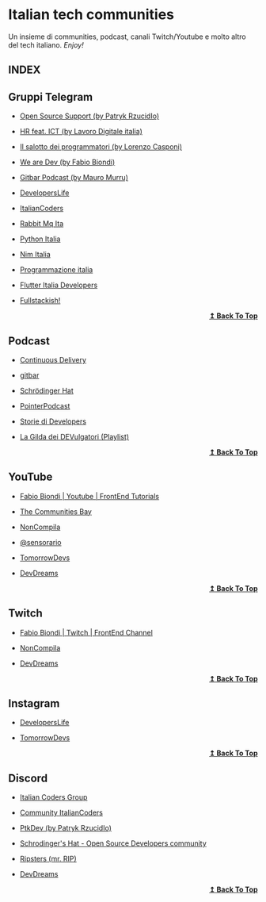 # Italian tech communities
Un insieme di communities, podcast, canali Twitch/Youtube e molto altro del tech italiano. _Enjoy!_

## INDEX

## Gruppi Telegram

* [Open Source Support (by Patryk RzucidIo)](https://t.me/ptkdev_support_italian)

* [HR feat. ICT (by Lavoro Digitale italia)](https://t.me/c/1358339086)

* [Il salotto dei programmatori (by Lorenzo Casponi)](https://t.me/salottoprogrammatori)

* [We are Dev (by Fabio Biondi)](https://t.me/we_are_devs)

* [Gitbar Podcast (by Mauro Murru)](https://t.me/gitbar)

* [DevelopersLife](https://t.me/developerslifechannel)

* [ItalianCoders](https://t.me/italiancoders_community)

* [Rabbit Mq Ita](https://t.me/RabbitMQ_ita)

* [Python Italia](https://t.me/pythonita)

* [Nim Italia](https://t.me/nimitalia)

* [Programmazione italia](https://t.me/programmazioneitalia)

* [Flutter Italia Developers](https://t.me/flutteritdevs)

* [Fullstackish!](https://t.me/tomorrowdevs_group)

<div align="right">
  <b><a href="#index">↥ Back To Top</a></b>
</div>

## Podcast

* [Continuous Delivery](https://www.spreaker.com/show/continuous-delivery)

* [gitbar](https://www.gitbar.it/)

* [Schrödinger Hat](https://www.schrodinger-hat.it/)

* [PointerPodcast](https://pointerpodcast.it/)

* [Storie di Developers](https://open.spotify.com/show/5rDJu3qScB9YR5yZtgjm62?si=c189ddf7f1074756)

* [La Gilda dei DEVulgatori (Playlist)](https://open.spotify.com/playlist/1sJvhXyU3Tux4F2cMIxb44?si=df9fb2efba3a44f0)

<div align="right">
  <b><a href="#index">↥ Back To Top</a></b>
</div>

## YouTube 

* [Fabio Biondi | Youtube | FrontEnd Tutorials](https://www.youtube.com/c/FabioBiondi)

* [The Communities Bay](https://www.youtube.com/@thecmmbay)

* [NonCompila](https://www.youtube.com/@noncompila)

* [@sensorario](https://www.youtube.com/@sensorario)

* [TomorrowDevs](https://youtube.com/tomorrowdevs)

* [DevDreams](https://www.youtube.com/@dev.dreams)


<div align="right">
  <b><a href="#index">↥ Back To Top</a></b>
</div>

## Twitch

* [Fabio Biondi | Twitch | FrontEnd Channel](https://www.twitch.tv/fabio_biondi)

* [NonCompila](https://www.twitch.tv/noncompila)

* [DevDreams](https://www.twitch.tv/devup_program)

<div align="right">
  <b><a href="#index">↥ Back To Top</a></b>
</div>

## Instagram

* [DevelopersLife](https://www.instagram.com/developerslifechannel/)

* [TomorrowDevs](https://www.instagram.com/tomorrowdevs/)

<div align="right">
  <b><a href="#index">↥ Back To Top</a></b>
</div>

## Discord

* [Italian Coders Group](https://top.gg/servers/500396398324350989/join)

* [Community ItalianCoders](https://s.italiancoders.it/discord)

* [PtkDev (by Patryk RzucidIo)](http://discord.ptkdev.io/)

* [Schrodinger's Hat - Open Source Developers community](https://discord.gg/RTXr8A3eFn)

* [Ripsters (mr. RIP)](https://mr.rip/discord)

* [DevDreams](https://discord.gg/QdXC7SuA65)

<div align="right">
  <b><a href="#index">↥ Back To Top</a></b>
</div>
